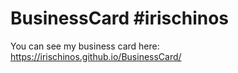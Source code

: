 # BusinessCard #irischinos

You can see my business card here: https://irischinos.github.io/BusinessCard/
